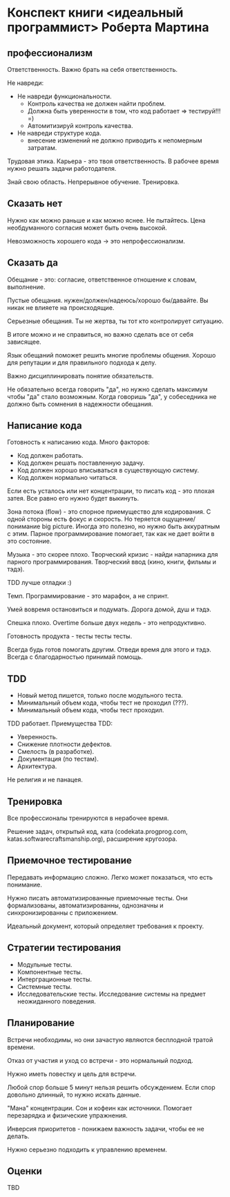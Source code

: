 # Конспект книги <идеальный программист> Роберта Мартина

## профессионализм

Ответственность. Важно брать на себя ответственность.

Не навреди:

*  Не навреди функциональности.
    *  Контроль качества не должен найти проблем.
    *  Должна быть уверенности в том, что код работает => тестируй!!! =)
    *  Автомитизируй контроль качества.
*  Не навреди структуре кода.
    *  внесение изменений не должно приводить к непомерным затратам.

Трудовая этика. Карьера - это твоя ответственность. В рабочее время нужно решать задачи работодателя.

Знай свою область. Непрерывное обучение. Тренировка.

## Сказать нет

Нужно как можно раньше и как можно яснее. Не пытайтесь. Цена необдуманного согласия может быть очень высокой.

Невозможность хорошего кода -> это непрофессионализм.


## Сказать да

Обещание - это: согласие, ответственное отношение к словам, выполнение.

Пустые обещания. нужен/должен/надеюсь/хорошо бы/давайте. Вы никак не влияете на происходящие.

Серьезные обещания. Ты не жертва, ты тот кто контролирует ситуацию.

В итоге можно и не справиться, но важно сделать все от себя зависящее. 

Язык обещаний поможет решить многие проблемы общения. Хорошо для репутации и для правильного подхода к делу.

Важно дисциплинировать понятие обязательств.

Не обязательно всегда говорить "да", но нужно сделать максимум чтобы "да" стало возможным. Когда говоришь "да", у собеседника не должно быть сомнения в надежности обещания.

## Написание кода

Готовность к написанию кода. Много факторов:

*  Код должен работать.
*  Код должен решать поставленную задачу.
*  Код должен хорошо вписываться в существующую систему.
*  Код должен нормально читаться.

Если есть усталось или нет концентрации, то писать код - это плохая затея. Все равно его нужно будет выкинуть.

Зона потока (flow) - это спорное приемущество для кодирования. С одной стороны есть фокус и скорость. Но теряется ощущение/понимание big picture. Иногда это полезно, но нужно быть аккуратным с этим. Парное программирование помогает, так как не дает войти в это состояние.

Музыка - это скорее плохо. Творческий кризис - найди напарника для парного программирования. Творческий ввод (кино, книги, фильмы и тэдэ).

TDD лучше отладки :)

Темп. Программирование - это марафон, а не спринт.

Умей вовремя остановиться и подумать. Дорога домой, душ и тэдэ.

Спешка плохо. Overtime больше двух недель - это непродуктивно. 

Готовность продукта - тесты тесты тесты.

Всегда будь готов помогать другим. Отведи время для этого и тэдэ. Всегда с благодарностью принимай помощь.

## TDD

*  Новый метод пишется, только после модульного теста.
*  Минимальный объем кода, чтобы тест не проходил (???).
*  Минимальный объем кода, чтобы тест проходил.

TDD работает. Приемущества TDD:

*  Уверенность.
*  Снижение плотности дефектов.
*  Смелость (в разработке).
*  Документация (по тестам).
*  Архитектура.

Не религия и не панацея.

## Тренировка

Все профессионалы тренируются в нерабочее время.

Решение задач, открытый код, ката (codekata.progprog.com, katas.softwarecraftsmanship.org), расширение кругозора.

## Приемочное тестирование

Передавать информацию сложно. Легко может показаться, что есть понимание.

Нужно писать автоматизированные приемочные тесты. Они формализованы, автоматизированны, однозначны и синхронизированны с приложением. 

Идеальный документ, который определяет требования к проекту.

## Стратегии тестирования

*  Модульные тесты.
*  Компонентные тесты.
*  Интерграционные тесты.
*  Системные тесты.
*  Исследовательские тесты. Исследование системы на предмет неожиданного поведения. 

## Планирование

Встречи необходимы, но они зачастую являются бесплодной тратой времени.

Отказ от участия и уход со встречи - это нормальный подход.

Нужно иметь повестку и цель для встречи.

Любой спор больше 5 минут нельзя решить обсуждением. Если спор довольно длинный, то нужно искать данные.

"Мана" концентрации. Сон и кофеин как источники. Помогает перезарядка и физические упражнения.

Инверсия приоритетов - понижаем важность задачи, чтобы ее не делать.

Нужно серьезно подходить к управлению временем.

## Оценки

TBD
